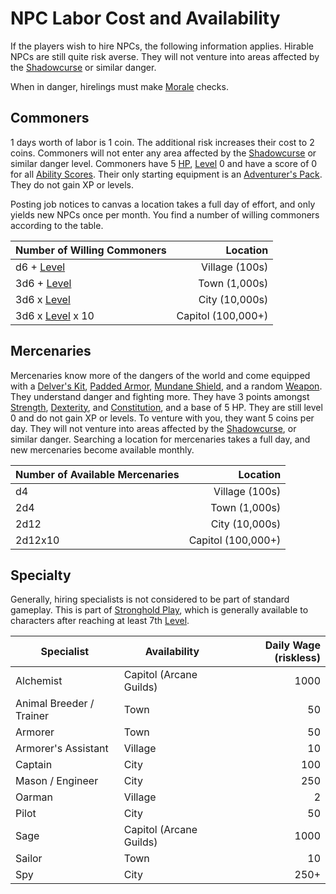 # NPC Labor Cost and Availability

If the players wish to hire NPCs, the following information applies. Hirable NPCs are still quite risk averse. They will not venture into areas affected by the [Shadowcurse](../../Hazards/Shadowcurse.md) or similar danger.

When in danger, hirelings must make [Morale](../Morale.md) checks.

## Commoners

1 days worth of labor is 1 coin. The additional risk increases their cost to 2 coins. Commoners will not enter any area affected by the [Shadowcurse](../../Hazards/Shadowcurse.md) or similar danger level. Commoners have 5 [HP](../../../Player%20Characters/Derived%20Statistics/Health%20Points.md), [Level](../../../Player%20Characters/Derived%20Statistics/Level.md) 0 and have a score of 0 for all [Ability Scores](../../../Player%20Characters/The%20Ability%20Scores/Ability%20Scores.md). Their only starting equipment is an [Adventurer's Pack](../../../Items%20and%20Gear/Gear/100%20Coins/Adventurer's%20Pack.md). They do not gain XP or levels.

Posting job notices to canvas a location takes a full day of effort, and only yields new NPCs once per month. You find a number of willing commoners according to the table.

| Number of Willing Commoners                                                    |           Location |
| ------------------------------------------------------------------------ | -----------------: |
| d6 + [Level](../../../Player%20Characters/Derived%20Statistics/Level.md)       |     Village (100s) |
| 3d6 + [Level](../../../Player%20Characters/Derived%20Statistics/Level.md)      |      Town (1,000s) |
| 3d6 x [Level](../../../Player%20Characters/Derived%20Statistics/Level.md)      |     City (10,000s) |
| 3d6 x [Level](../../../Player%20Characters/Derived%20Statistics/Level.md) x 10 | Capitol (100,000+) |

## Mercenaries

Mercenaries know more of the dangers of the world and come equipped with a [Delver's Kit](../../../Items%20and%20Gear/Gear/Delver's%20Kit.md), [Padded Armor](../../../Items%20and%20Gear/Armor/Mundane%20Armor/Padded%20Armor.md), [Mundane Shield](../../../Items%20and%20Gear/Armor/Mundane%20Armor/Mundane%20Shield.md), and a random [Weapon](../../../Items%20and%20Gear/Weapons/Weapons.md). They understand danger and fighting more. They have 3 points amongst [Strength](../../../Player%20Characters/The%20Ability%20Scores/Strength.md), [Dexterity](../../../Player%20Characters/The%20Ability%20Scores/Dexterity.md), and [Constitution](../../../Player%20Characters/The%20Ability%20Scores/Constitution.md), and a base of 5 HP. They are still level 0 and do not gain XP or levels. To venture with you, they want 5 coins per day. They will not venture into areas affected by the [Shadowcurse](../../Hazards/Shadowcurse.md), or similar danger. Searching a location for mercenaries takes a full day, and new mercenaries become available monthly.

| Number of Available Mercenaries |           Location |
| ------------------------------- | -----------------: |
| d4                              |     Village (100s) |
| 2d4                             |      Town (1,000s) |
| 2d12                            |     City (10,000s) |
| 2d12x10                         | Capitol (100,000+) |

## Specialty

Generally, hiring specialists is not considered to be part of standard gameplay. This is part of [Stronghold Play](Stronghold%20Play.md), which is generally available to characters after reaching at least 7th [Level](../../../Player%20Characters/Derived%20Statistics/Level.md).

| Specialist               | Availability            | Daily Wage (riskless) |
| ------------------------ | ----------------------- | --------------------: |
| Alchemist                | Capitol (Arcane Guilds) |                  1000 |
| Animal Breeder / Trainer | Town                    |                    50 |
| Armorer                  | Town                    |                    50 |
| Armorer's Assistant      | Village                 |                    10 |
| Captain                  | City                    |                   100 |
| Mason / Engineer         | City                    |                   250 |
| Oarman                   | Village                 |                     2 |
| Pilot                    | City                    |                    50 |
| Sage                     | Capitol (Arcane Guilds) |                  1000 |
| Sailor                   | Town                    |                    10 |
| Spy                      | City                    |                  250+ |
